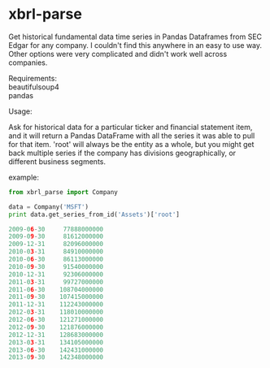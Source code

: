 xbrl-parse
==========

Get historical fundamental data time series in Pandas Dataframes from SEC Edgar for any company. I couldn't find this anywhere in an easy to use way. Other options were very complicated and didn't work well across companies.

Requirements:<br>
beautifulsoup4<br>
pandas<br>

Usage:

Ask for historical data for a particular ticker and financial statement item, and it will return a Pandas DataFrame with all the series it was able to pull for that item. 'root' will always be the entity as a whole, but you might get back multiple series if the company has divisions geographically, or different business segments.

example:
```python
from xbrl_parse import Company

data = Company('MSFT')
print data.get_series_from_id('Assets')['root']

2009-06-30     77888000000
2009-09-30     81612000000
2009-12-31     82096000000
2010-03-31     84910000000
2010-06-30     86113000000
2010-09-30     91540000000
2010-12-31     92306000000
2011-03-31     99727000000
2011-06-30    108704000000
2011-09-30    107415000000
2011-12-31    112243000000
2012-03-31    118010000000
2012-06-30    121271000000
2012-09-30    121876000000
2012-12-31    128683000000
2013-03-31    134105000000
2013-06-30    142431000000
2013-09-30    142348000000
```

